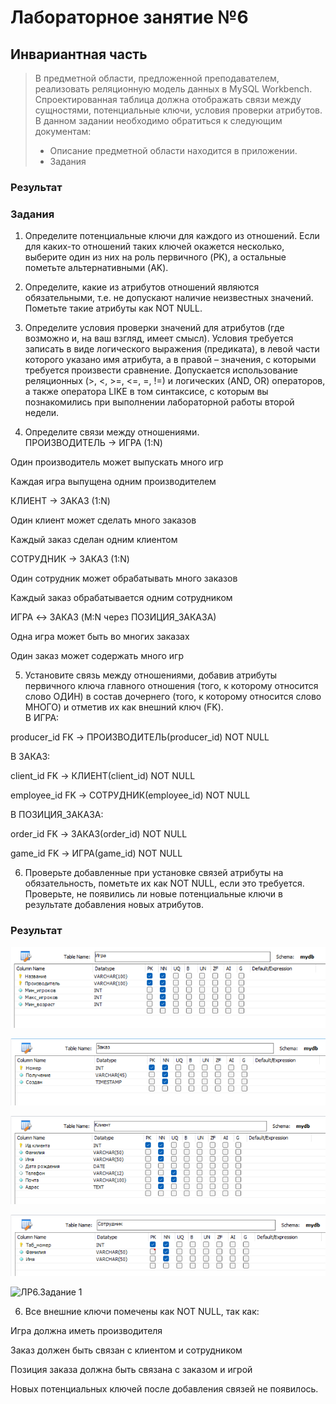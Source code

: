 # Лабораторное занятие №6
## Инвариантная часть
> В предметной области, предложенной преподавателем, реализовать реляционную  модель данных в MySQL Workbench. Спроектированная таблица должна отображать связи между сущностями, потенциальные ключи, условия проверки атрибутов.
>В данном задании необходимо обратиться к следующим документам:
> - Описание предметной области находится в приложении.
> - Задания

### Результат

### Задания
1. Определите потенциальные ключи для каждого из отношений. Если для 
каких-то отношений таких ключей окажется несколько, выберите один из них 
на роль первичного (PK), а остальные пометьте альтернативными (AK).  

2. Определите, какие из атрибутов отношений являются обязательными, т.е. не 
допускают наличие неизвестных значений. Пометьте такие атрибуты как NOT 
NULL.  
3. Определите условия проверки значений для атрибутов (где возможно и, на 
ваш взгляд, имеет смысл). Условия требуется записать в виде логического 
выражения (предиката), в левой части которого указано имя атрибута, а в 
правой – значения, с которыми требуется произвести сравнение. Допускается 
использование реляционных (>, <, >=, <=, =, !=) и логических (AND, OR) 
операторов, а также оператора LIKE в том синтаксисе, с которым вы 
познакомились при выполнении лабораторной работы второй недели.  

4. Определите связи между отношениями.  
ПРОИЗВОДИТЕЛЬ → ИГРА (1:N)

Один производитель может выпускать много игр

Каждая игра выпущена одним производителем

КЛИЕНТ → ЗАКАЗ (1:N)

Один клиент может сделать много заказов

Каждый заказ сделан одним клиентом

СОТРУДНИК → ЗАКАЗ (1:N)

Один сотрудник может обрабатывать много заказов

Каждый заказ обрабатывается одним сотрудником

ИГРА ↔ ЗАКАЗ (M:N через ПОЗИЦИЯ_ЗАКАЗА)

Одна игра может быть во многих заказах

Один заказ может содержать много игр

5. Установите связь между отношениями, добавив атрибуты первичного ключа 
главного отношения (того, к которому относится слово ОДИН) в состав 
дочернего (того, к которому относится слово МНОГО) и отметив их как 
внешний ключ (FK).  
В ИГРА:

producer_id FK → ПРОИЗВОДИТЕЛЬ(producer_id) NOT NULL

В ЗАКАЗ:

client_id FK → КЛИЕНТ(client_id) NOT NULL

employee_id FK → СОТРУДНИК(employee_id) NOT NULL

В ПОЗИЦИЯ_ЗАКАЗА:

order_id FK → ЗАКАЗ(order_id) NOT NULL

game_id FK → ИГРА(game_id) NOT NULL

6. Проверьте добавленные при установке связей атрибуты на обязательность, 
пометьте их как NOT NULL, если это требуется. Проверьте, не появились ли 
новые потенциальные ключи в результате добавления новых атрибутов.  

### Результат

![ЛР6.Задание 1](https://github.com/Stepanova-Anna/based/blob/main/LR6/игра.png)

![ЛР6.Задание 1](https://github.com/Stepanova-Anna/based/blob/main/LR6/заказ.png)

![ЛР6.Задание 1](https://github.com/Stepanova-Anna/based/blob/main/LR6/клиент.png)

![ЛР6.Задание 1](https://github.com/Stepanova-Anna/based/blob/main/LR6/сотрудник.png)

![ЛР6.Задание 1](https://github.com/Stepanova-Anna/based/blob/main/LR6/з3.png)


6. Все внешние ключи помечены как NOT NULL, так как:

Игра должна иметь производителя

Заказ должен быть связан с клиентом и сотрудником

Позиция заказа должна быть связана с заказом и игрой

Новых потенциальных ключей после добавления связей не появилось.
